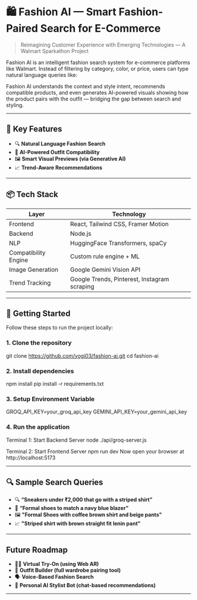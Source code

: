 # 🛍️ Fashion AI — Smart Fashion-Paired Search for E-Commerce

> Reimagining Customer Experience with Emerging Technologies — A Walmart Sparkathon Project

Fashion AI is an intelligent fashion search system for e-commerce platforms like Walmart. Instead of filtering by category, color, or price, users can type natural language queries like:


Fashion AI understands the context and style intent, recommends compatible products, and even generates AI-powered visuals showing how the product pairs with the outfit — bridging the gap between search and styling.

---

## 🌟 Key Features

- 🔍 **Natural Language Fashion Search**
- 👗 **AI-Powered Outfit Compatibility**
- 🖼️ **Smart Visual Previews (via Generative AI)**
- 📈 **Trend-Aware Recommendations**

---

## 📦 Tech Stack

| Layer | Technology |
|-------|------------|
| Frontend | React, Tailwind CSS, Framer Motion |
| Backend | Node.js |
| NLP | HuggingFace Transformers, spaCy |
| Compatibility Engine | Custom rule engine + ML |
| Image Generation | Google Gemini Vision API |
| Trend Tracking | Google Trends, Pinterest, Instagram scraping |

---

## 🚀 Getting Started

Follow these steps to run the project locally:

### 1. **Clone the repository**

git clone https://github.com/yogi03/fashion-ai.git
cd fashion-ai

### 2. **Install dependencies**
npm install
pip install -r requirements.txt

### 3. **Setup Environment Variable**
GROQ_API_KEY=your_groq_api_key
GEMINI_API_KEY=your_gemini_api_key

### 4. **Run the application**
Terminal 1: Start Backend Server
node ./api/groq-server.js

Terminal 2: Start Frontend Server
npm run dev
Now open your browser at http://localhost:5173

---

## 🔍 Sample Search Queries

- 🔍 **“Sneakers under ₹2,000 that go with a striped shirt”**
- 👗 **“Formal shoes to match a navy blue blazer”**
- 🖼️ **"Formal Shoes with coffee brown shirt and beige pants"**
- 📈 **"Striped shirt with brown straight fit lenin pant"**

---

## Future Roadmap

- 🧑‍💻 **Virtual Try-On (using Web AR)**
- 🧩 **Outfit Builder (full wardrobe pairing tool)**
- 🗣️ **Voice-Based Fashion Search**
- 👠 **Personal AI Stylist Bot (chat-based recommendations)**

---

